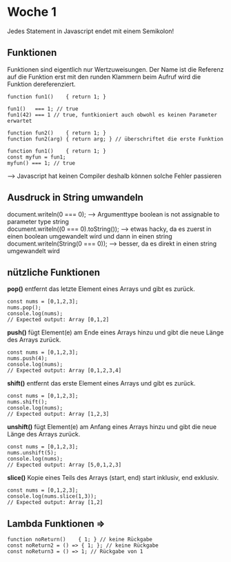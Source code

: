 # Woche 1

Jedes Statement in Javascript endet mit einem Semikolon!

## Funktionen
Funktionen sind eigentlich nur Wertzuweisungen. Der Name ist die Referenz auf die Funktion
erst mit den runden Klammern beim Aufruf wird die Funktion dereferenziert.

```
function fun1()    { return 1; }

fun1()   === 1; // true
fun1(42) === 1 // true, funtkioniert auch obwohl es keinen Parameter erwartet
```

```
function fun2()    { return 1; }
function fun2(arg) { return arg; } // überschriftet die erste Funktion
```

```
function fun1()    { return 1; }
const myfun = fun1;
myfun() === 1; // true
```
--> Javascript hat keinen Compiler deshalb können solche Fehler passieren

## Ausdruck in String umwandeln
document.writeln(0 === 0); --> Argumenttype boolean is not assignable to parameter type string  
document.writeln((0 === 0).toString()); --> etwas hacky, da es zuerst in einen boolean umgewandelt wird und dann in einen string
document.writeln(String(0 === 0)); --> besser, da es direkt in einen string umgewandelt wird

## nützliche Funktionen
**pop()** entfernt das letzte Element eines Arrays und gibt es zurück.
```
const nums = [0,1,2,3];
nums.pop();  
console.log(nums);  
// Expected output: Array [0,1,2]
```
**push()** fügt Element(e) am Ende eines Arrays hinzu und gibt die neue Länge des Arrays zurück.
```
const nums = [0,1,2,3];
nums.push(4);  
console.log(nums);  
// Expected output: Array [0,1,2,3,4]
```

**shift()** entfernt das erste Element eines Arrays und gibt es zurück.
```
const nums = [0,1,2,3];
nums.shift();  
console.log(nums);  
// Expected output: Array [1,2,3]
```

**unshift()** fügt Element(e) am Anfang eines Arrays hinzu und gibt die neue Länge des Arrays zurück.
```
const nums = [0,1,2,3];
nums.unshift(5);  
console.log(nums);  
// Expected output: Array [5,0,1,2,3]
```

**slice()** Kopie eines Teils des Arrays (start, end) start inklusiv, end exklusiv.
```
const nums = [0,1,2,3];
console.log(nums.slice(1,3));  
// Expected output: Array [1,2]
```

## Lambda Funktionen =>
```
function noReturn()    { 1; } // keine Rückgabe
const noReturn2 = () => { 1; }; // keine Rückgabe
const noReturn3 = () => 1; // Rückgabe von 1
```
